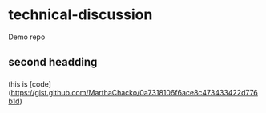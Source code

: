 # technical-discussion

Demo repo

## second headding


###
this is [code] (https://gist.github.com/MarthaChacko/0a7318106f6ace8c473433422d776b1d)
